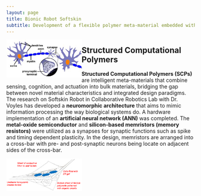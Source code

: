 ```yaml
---
layout: page
title: Bionic Robot Softskin
subtitle: Development of a flexible polymer meta-material embedded with neuromorphic architecture
---
```


<img src="/img/projects/bionic-robot-softskin/softskin0.jpg" class = "lazyload" style="vertical-align:top; width:40%; float:left;">

## Structured Computational Polymers
**Structured Computational Polymers (SCPs)** are intelligent meta-materials that combine sensing, cognition, and actuation into bulk materials, bridging the gap between novel material characteristics and integrated design paradigms. The research on Softskin Robot in Collaborative Robotics Lab with Dr. Voyles has developed a **neuromorphic architecture** that aims to mimic information processing the way biological systems do. A hardware implementation of an **artificial neural network (ANN)** was completed. The **metal-oxide semiconductor** and **silicon-based memristors (memory resistors)** were utilized as a synapses for synaptic functions such as spike and timing dependent plasticity. In the design, memristors are arranged into a cross-bar with pre- and post-synaptic neurons being locate on adjacent sides of the cross-bar.

<img src="/img/projects/bionic-robot-softskin/softskin1.png" class = "lazyload" style="vertical-align:top; width:40%; float:left;">